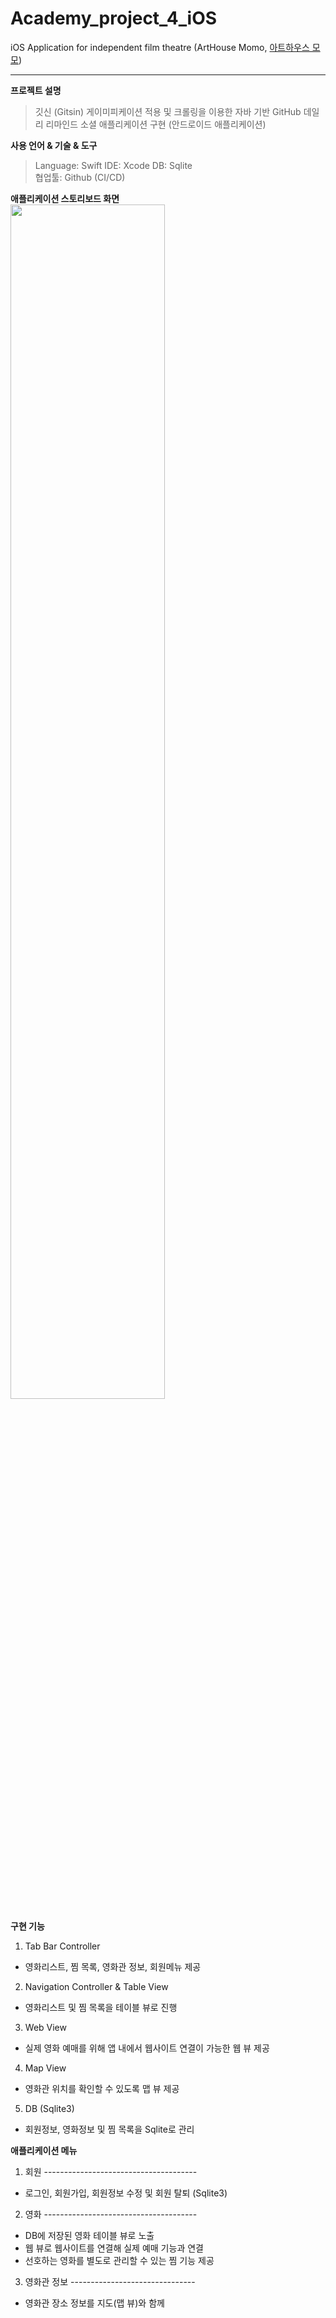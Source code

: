# Academy_project_4_iOS
iOS Application for independent film theatre (ArtHouse Momo, [아트하우스 모모](https://www.arthousemomo.co.kr/))

*****  

**프로젝트 설명**
> 깃신 (Gitsin)
게이미피케이션 적용 및 크롤링을 이용한 자바 기반 GitHub 데일리 리마인드 소셜 애플리케이션 구현 (안드로이드 애플리케이션) 

**사용 언어 & 기술 & 도구**
> Language: Swift
> IDE: Xcode 
> DB: Sqlite  
> 협업툴: Github (CI/CD)

**애플리케이션 스토리보드 화면**  
<img width="70%" src="https://user-images.githubusercontent.com/72402916/141800974-ea292105-ce23-45b8-be7e-d51ae0e7239e.PNG"/>

**구현 기능**
1. Tab Bar Controller 
- 영화리스트, 찜 목록, 영화관 정보, 회원메뉴 제공
2. Navigation Controller & Table View
- 영화리스트 및 찜 목록을 테이블 뷰로 진행
3. Web View
- 실제 영화 예매를 위해 앱 내에서 웹사이트 연결이 가능한 웹 뷰 제공
4. Map View
- 영화관 위치를 확인할 수 있도록 맵 뷰 제공
5. DB (Sqlite3)
- 회원정보, 영화정보 및 찜 목록을 Sqlite로 관리

**애플리케이션 메뉴**
1. 회원 -------------------------------------- 
- 로그인, 회원가입, 회원정보 수정 및 회원 탈퇴 (Sqlite3)

2. 영화 --------------------------------------
- DB에 저장된 영화 테이블 뷰로 노출
- 웹 뷰로 웹사이트를 연결해 실제 예매 기능과 연결
- 선호하는 영화를 별도로 관리할 수 있는 찜 기능 제공

3. 영화관 정보 -------------------------------
- 영화관 장소 정보를 지도(맵 뷰)와 함께 
